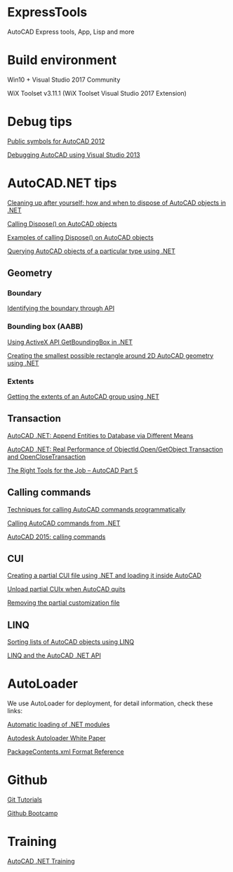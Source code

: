 # ExpressTools
AutoCAD Express tools, App, Lisp and more

# Build environment

Win10 + Visual Studio 2017 Community

WiX Toolset v3.11.1 (WiX Toolset Visual Studio 2017 Extension)

# Debug tips

[Public symbols for AutoCAD 2012](https://www.keanw.com/2011/06/public-symbols-for-autocad-2012.html)

[Debugging AutoCAD using Visual Studio 2013](https://www.keanw.com/2013/11/debugging-autocad-using-visual-studio-2013.html)

# AutoCAD.NET tips

[Cleaning up after yourself: how and when to dispose of AutoCAD objects in .NET](https://www.keanw.com/2008/06/cleaning-up-aft.html)

[Calling Dispose() on AutoCAD objects](https://www.keanw.com/2012/08/calling-dispose-on-autocad-objects.html)

[Examples of calling Dispose() on AutoCAD objects](https://www.keanw.com/2012/08/examples-of-calling-dispose-on-autocad-objects.html)

[Querying AutoCAD objects of a particular type using .NET](https://www.keanw.com/2013/04/querying-autocad-objects-of-a-particular-type-using-net.html)

## Geometry

### Boundary

[Identifying the boundary through API](https://adndevblog.typepad.com/autocad/2012/05/identifying-the-boundary-through-api-.html)

### Bounding box (AABB)

[Using ActiveX API GetBoundingBox in .NET](https://adndevblog.typepad.com/autocad/2012/07/using-activex-api-getboundingbox-in-net.html)

[Creating the smallest possible rectangle around 2D AutoCAD geometry using .NET](https://www.keanw.com/2012/11/creating-the-smallest-possible-rectangle-around-2d-autocad-geometry-using-net.html)

### Extents

[Getting the extents of an AutoCAD group using .NET](https://www.keanw.com/2015/07/getting-the-extents-of-an-autocad-group-using-net.html)

## Transaction

[AutoCAD .NET: Append Entities to Database via Different Means](https://spiderinnet1.typepad.com/blog/2013/04/autocad-net-append-entities-to-database-via-different-means.html)

[AutoCAD .NET: Real Performance of ObjectId.Open/GetObject Transaction and OpenCloseTransaction](https://spiderinnet1.typepad.com/blog/2012/08/autocad-net-real-performances-of-objectidopengetobject-transaction-and-openclosetransaction.html)

[The Right Tools for the Job – AutoCAD Part 5](https://adndevblog.typepad.com/autocad/2012/08/the-right-tools-for-the-job-autocad-part-5.html)

## Calling commands

[Techniques for calling AutoCAD commands programmatically](https://www.keanw.com/2006/08/techniques_for_.html)

[Calling AutoCAD commands from .NET](https://through-the-interface.typepad.com/through_the_interface/2006/08/calling_command.html)

[AutoCAD 2015: calling commands](https://www.keanw.com/2014/03/autocad-2015-calling-commands.html)

## CUI

[Creating a partial CUI file using .NET and loading it inside AutoCAD](https://www.keanw.com/2007/05/creating_a_part.html)

[Unload partial CUIx when AutoCAD quits](https://adndevblog.typepad.com/autocad/2012/07/unload-partial-cuix-when-autocad-quits.html)

[Removing the partial customization file](https://adndevblog.typepad.com/autocad/2012/07/removing-the-partial-customization-file.html)

## LINQ

[Sorting lists of AutoCAD objects using LINQ](https://www.keanw.com/2016/02/sorting-lists-of-autocad-objects-using-linq-part-3.html)

[LINQ and the AutoCAD .NET API ](https://wtertinek.com/2016/07/06/linq-and-the-autocad-net-api-final-part/)

# AutoLoader
We use AutoLoader for deployment, for detail information, check these links:

[Automatic loading of .NET modules](https://www.keanw.com/2006/09/automatic_loadi.html)

[Autodesk Autoloader White Paper](https://adndevblog.typepad.com/autocad/2013/01/autodesk-autoloader-white-paper.html)

[PackageContents.xml Format Reference](http://help.autodesk.com/view/ACD/2020/ENU/?guid=GUID-BC76355D-682B-46ED-B9B7-66C95EEF2BD0)

# Github 

[Git Tutorials](https://www.atlassian.com/git/tutorials)

[Github Bootcamp](https://help.github.com/en#dotcom)

# Training

[AutoCAD .NET Training](https://github.com/ADN-DevTech/AutoCADDotnetTrainingMaterial)

